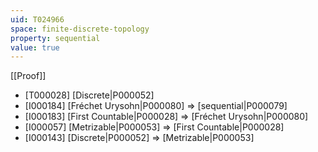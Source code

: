 ```yaml
---
uid: T024966
space: finite-discrete-topology
property: sequential
value: true
---
```

[[Proof]]

* [T000028] [Discrete|P000052]
* [I000184] [Fréchet Urysohn|P000080] => [sequential|P000079]
* [I000183] [First Countable|P000028] => [Fréchet Urysohn|P000080]
* [I000057] [Metrizable|P000053] => [First Countable|P000028]
* [I000143] [Discrete|P000052] => [Metrizable|P000053]

